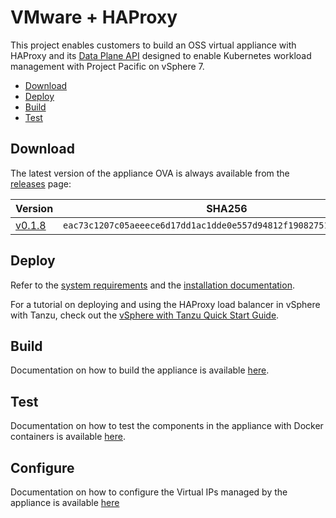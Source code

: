 # VMware + HAProxy

This project enables customers to build an OSS virtual appliance with HAProxy and its [Data Plane API](https://www.haproxy.com/documentation/dataplaneapi/latest) designed to enable Kubernetes workload management with Project Pacific on vSphere 7.

* [Download](#download)
* [Deploy](#deploy)
* [Build](#build)
* [Test](#test)

## Download

The latest version of the appliance OVA is always available from the [releases](https://github.com/haproxytech/vmware-haproxy/releases) page:

| Version | SHA256 |
|---|---|
| [v0.1.8](https://cdn.haproxy.com/download/haproxy/vsphere/ova/vmware-haproxy-v0.1.8.ova) | `eac73c1207c05aeeece6d17dd1ac1dde0e557d94812f19082751cfb6925ad082` |

## Deploy

Refer to the [system requirements](https://docs.vmware.com/en/VMware-vSphere/7.0/vmware-vsphere-with-tanzu/GUID-C86B9028-2701-40FE-BA05-519486E010F4.html) and the [installation documentation](https://docs.vmware.com/en/VMware-vSphere/7.0/vmware-vsphere-with-tanzu/GUID-5673269F-C147-485B-8706-65E4A87EB7F0.html).

For a tutorial on deploying and using the HAProxy load balancer in vSphere with Tanzu, check out the [vSphere with Tanzu Quick Start Guide](https://core.vmware.com/resource/vsphere-tanzu-quick-start-guide).

## Build

Documentation on how to build the appliance is available [here](./docs/how-to-build-ova.md).

## Test

Documentation on how to test the components in the appliance with Docker containers is available [here](./docs/how-to-container.md).

## Configure

Documentation on how to configure the Virtual IPs managed by the appliance is available [here](./docs/virtual-ip-config.md)
